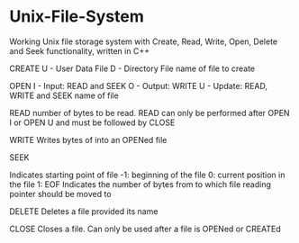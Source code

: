 # Unix-File-System
Working Unix file storage system with Create, Read, Write, Open, Delete and Seek functionality, written in C++

CREATE <type> <name>
  <type> U - User Data File
         D - Directory File
  <name> name of file to create

    
OPEN <mode> <name>
  <mode> I - Input: READ and SEEK
         O - Output: WRITE 
         U - Update: READ, WRITE and SEEK
  <name> name of file
 
    
READ <n>
  <n> number of bytes to be read. READ can only be performed after OPEN I or OPEN U and must be followed by CLOSE


WRITE <n> <data>
  Writes <n> bytes of <data> into an OPENed file

    
SEEK <base> <offset>
  <base> Indicates starting point of file 
      -1: beginning of the file
      0: current position in the file
      1: EOF
  <offset> Indicates the number of bytes from <base> to which file reading pointer should be moved to

    
DELETE <name>
  Deletes a file provided its name
    
    
CLOSE
  Closes a file. Can only be used after a file is OPENed or CREATEd
